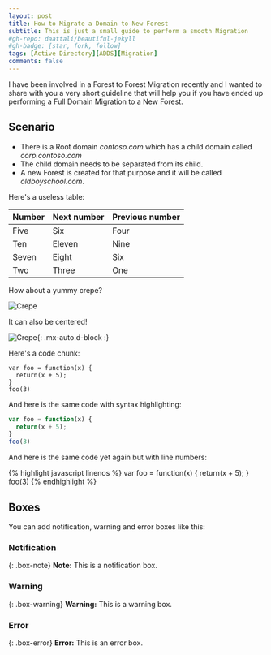 ```yaml
---
layout: post
title: How to Migrate a Domain to New Forest
subtitle: This is just a small guide to perform a smooth Migration
#gh-repo: daattali/beautiful-jekyll
#gh-badge: [star, fork, follow]
tags: [Active Directory][ADDS][Migration]
comments: false
---
```


I have been involved in a Forest to Forest Migration recently and I wanted to share with you a very short guideline that will help you if you have ended up performing a Full Domain Migration to a New Forest. 

## Scenario
* There is a Root domain _contoso.com_ which has a child domain called _corp.contoso.com_
* The child domain needs to be separated from its child. 
* A new Forest is created for that purpose and it will be called _oldboyschool.com_.

Here's a useless table:

| Number | Next number | Previous number |
| :------ |:--- | :--- |
| Five | Six | Four |
| Ten | Eleven | Nine |
| Seven | Eight | Six |
| Two | Three | One |


How about a yummy crepe?

![Crepe](https://s3-media3.fl.yelpcdn.com/bphoto/cQ1Yoa75m2yUFFbY2xwuqw/348s.jpg)

It can also be centered!

![Crepe](https://s3-media3.fl.yelpcdn.com/bphoto/cQ1Yoa75m2yUFFbY2xwuqw/348s.jpg){: .mx-auto.d-block :}

Here's a code chunk:

~~~
var foo = function(x) {
  return(x + 5);
}
foo(3)
~~~

And here is the same code with syntax highlighting:

```javascript
var foo = function(x) {
  return(x + 5);
}
foo(3)
```

And here is the same code yet again but with line numbers:

{% highlight javascript linenos %}
var foo = function(x) {
  return(x + 5);
}
foo(3)
{% endhighlight %}

## Boxes
You can add notification, warning and error boxes like this:

### Notification

{: .box-note}
**Note:** This is a notification box.

### Warning

{: .box-warning}
**Warning:** This is a warning box.

### Error

{: .box-error}
**Error:** This is an error box.
